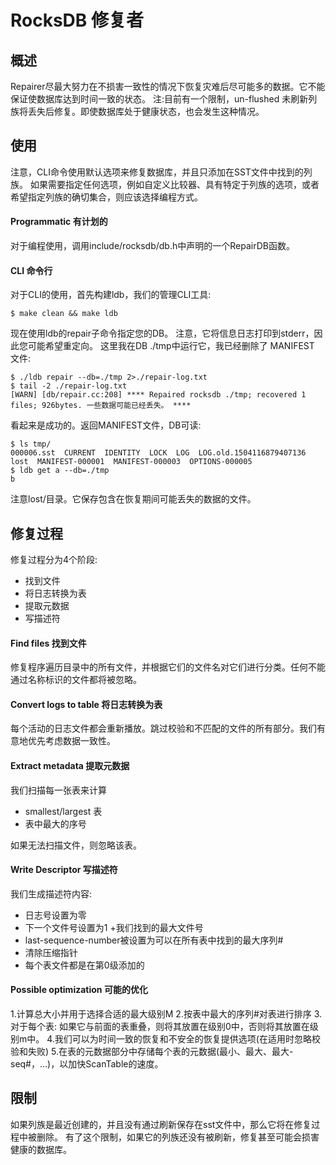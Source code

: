 # RocksDB 修复者

## 概述

Repairer尽最大努力在不损害一致性的情况下恢复灾难后尽可能多的数据。它不能保证使数据库达到时间一致的状态。
注:目前有一个限制，un-flushed 未刷新列族将丢失后修复。即使数据库处于健康状态，也会发生这种情况。

## 使用

注意，CLI命令使用默认选项来修复数据库，并且只添加在SST文件中找到的列族。
如果需要指定任何选项，例如自定义比较器、具有特定于列族的选项，或者希望指定列族的确切集合，则应该选择编程方式。

#### Programmatic 有计划的

对于编程使用，调用include/rocksdb/db.h中声明的一个RepairDB函数。

#### CLI 命令行

对于CLI的使用，首先构建ldb，我们的管理CLI工具:

    $ make clean && make ldb

现在使用ldb的repair子命令指定您的DB。
注意，它将信息日志打印到stderr，因此您可能希望重定向。
这里我在DB ./tmp中运行它，我已经删除了 MANIFEST 文件:

    $ ./ldb repair --db=./tmp 2>./repair-log.txt
    $ tail -2 ./repair-log.txt 
    [WARN] [db/repair.cc:208] **** Repaired rocksdb ./tmp; recovered 1 files; 926bytes. 一些数据可能已经丢失。 ****

看起来是成功的。返回MANIFEST文件，DB可读:

    $ ls tmp/
    000006.sst  CURRENT  IDENTITY  LOCK  LOG  LOG.old.1504116879407136  lost  MANIFEST-000001  MANIFEST-000003  OPTIONS-000005
    $ ldb get a --db=./tmp
    b

注意lost/目录。它保存包含在恢复期间可能丢失的数据的文件。

## 修复过程

修复过程分为4个阶段:

* 找到文件
* 将日志转换为表
* 提取元数据
* 写描述符

#### Find files 找到文件

修复程序遍历目录中的所有文件，并根据它们的文件名对它们进行分类。任何不能通过名称标识的文件都将被忽略。

#### Convert logs to table 将日志转换为表

每个活动的日志文件都会重新播放。跳过校验和不匹配的文件的所有部分。我们有意地优先考虑数据一致性。

#### Extract metadata 提取元数据

我们扫描每一张表来计算

* smallest/largest 表
* 表中最大的序号

如果无法扫描文件，则忽略该表。

#### Write Descriptor 写描述符

我们生成描述符内容:

* 日志号设置为零
* 下一个文件号设置为1 +我们找到的最大文件号
* last-sequence-number被设置为可以在所有表中找到的最大序列#
* 清除压缩指针
* 每个表文件都是在第0级添加的

#### Possible optimization 可能的优化

1.计算总大小并用于选择合适的最大级别M
2.按表中最大的序列#对表进行排序
3.对于每个表: 如果它与前面的表重叠，则将其放置在级别0中，否则将其放置在级别m中。
4.我们可以为时间一致的恢复和不安全的恢复提供选项(在适用时忽略校验和失败)
5.在表的元数据部分中存储每个表的元数据(最小、最大、最大-seq#，…)，以加快ScanTable的速度。

## 限制

如果列族是最近创建的，并且没有通过刷新保存在sst文件中，那么它将在修复过程中被删除。
有了这个限制，如果它的列族还没有被刷新，修复甚至可能会损害健康的数据库。
